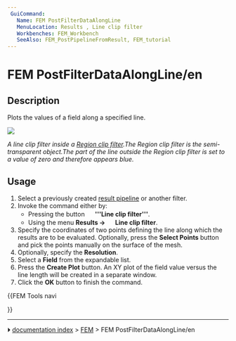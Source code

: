 ```yaml
---
 GuiCommand:
   Name: FEM PostFilterDataAlongLine
   MenuLocation: Results , Line clip filter
   Workbenches: FEM_Workbench
   SeeAlso: FEM_PostPipelineFromResult, FEM_tutorial
---
```


# FEM PostFilterDataAlongLine/en

## Description

Plots the values of a field along a specified line.

![](images/FEM_Line-Clip-Filter-Example.png )

*A line clip filter inside a [Region clip filter](FEM_PostFilterClipRegion.md).The Region clip filter is the semi-transparent object.The part of the line outside the Region clip filter is set to a value of zero and therefore appears blue.*

## Usage

1.  Select a previously created [result pipeline](FEM_PostPipelineFromResult.md) or another filter.
2.  Invoke the command either by:
    -   Pressing the button **<img src="images/FEM_PostFilterDataAlongLine.svg" width=16px> '''Line clip filter'''**.
    -   Using the menu **Results → <img src="images/FEM_PostFilterDataAlongLine.svg" width=16px> Line clip filter**.
3.  Specify the coordinates of two points defining the line along which the results are to be evaluated. Optionally, press the **Select Points** button and pick the points manually on the surface of the mesh.
4.  Optionally, specify the **Resolution**.
5.  Select a **Field** from the expandable list.
6.  Press the **Create Plot** button. An XY plot of the field value versus the line length will be created in a separate window.
7.  Click the **OK** button to finish the command.





{{FEM Tools navi

}}



---
⏵ [documentation index](../README.md) > [FEM](Category_FEM.md) > FEM PostFilterDataAlongLine/en
